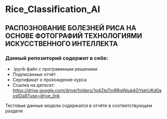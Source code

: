 # Rice_Classification_AI

## РАСПОЗНОВАНИЕ БОЛЕЗНЕЙ РИСА НА ОСНОВЕ ФОТОГРАФИЙ ТЕХНОЛОГИЯМИ ИСКУССТВЕННОГО ИНТЕЛЛЕКТА

### Данный репозиторий содержит в себе:

  - .ipynb файл с программным решением
  - Подписанные отчёт
  - Сертификат о прохождение курса
  - Ссылка на датасет: https://drive.google.com/drive/folders/1q4ZtpTmRRqINjuk4GYsktUKd0axstDa8?usp=drive_link

Тестовые данные модели содержатся в отчёте в соответствующем разделе
